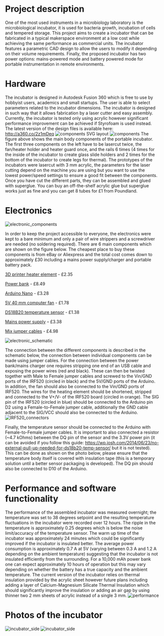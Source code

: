 # Project description
One of the most used instruments in a microbiology laboratory is the microbiological incubator, it is used for bacteria growth, incubation of cells and tempered storage. This project aims to create a incubator that can be fabricated in a typical makerspace environment at a low cost while achieving the same performance as commercial units. The incubator features a parametric CAD design to allow the users to modify it depending on their volume requirements. Finally, the proposed incubator has two power options: mains-powered mode and battery powered mode for portable instrumentation in remote environments. 

# Hardware
The incubator is designed in Autodesk Fusion 360 which is free to use by hobbyist users, academics and small startups. The user is able to select parameters related to the incubator dimensions. The incubator is designed in such way that it allows fabrication by a laser cutter and easy assembly. Currently, the incubator is tested only using acrylic however significant performance improvement can be achieved if Styrofoam is used instead. The latest version of the design files is available here: http://a360.co/2z1mDeq
![components](components.png)
SVG layout
![components](incubator_inkscape.svg)
The figure above shows the main body components of the portable incubator. The first three components on the left have to be lasercut twice, the fan/heater holder and heater guard once, and the rails 6 times (4 times for the inside of the incubator to create glass slide holders and 2 times for the bottom of the incubator to create legs for thermal). 
The prototypes of the incubators were lasercut with 3 mm acrylic, the parameters for the laser cutting depend on the machine you are using but you want to use the lowest power/speed settings to ensure a good fit between the components. Once you have cut the different parts, they can be assembled and glued with superglue. You can buy an off-the-shelf acrylic glue but superglue works just as fine and you can get 8 tubes for £1 from Poundland. 
# Electronics
![electronic_components](electronics.png)

In order to keep the project accessible to everyone, the electronics were kept to a bare minimum and only a pair of wire strippers and a screwdriver are needed (no soldering required). There are 6 main components which are shown on the figure below. The cheapest place to buy these components is from eBay or Aliexpress and the total cost comes down to approximately £30 including a mains power supply/charger and portable battery pack. 

[3D printer heater element](http://www.ebay.co.uk/itm/UK-3D-Printer-Extruder-Hot-End-12V-40W-Ceramic-Cartridge-Heater-6x20mm-RepRap-/142215386105?hash=item211cb293f9:g:z~wAAOSw2xRYVWfi) - £2.35

[Power bank](http://www.ebay.co.uk/itm/External-10000mAh-Power-Bank-Pack-Portable-USB-Battery-Charger-For-Mobile-Phone-/331757688400?hash=item4d3e4c9650:g:QeoAAOSwXXxZPiuU) - £8.49

[Arduino Nano](http://www.ebay.co.uk/itm/New-Nano-V3-0-For-Arduino-with-CH340G-5V-16M-compatible-ATmega328P-UK-Seller-/151765624720?hash=item2355efa790:g:aSkAAOSw3ydVvbcE) - £3.28

[5V 40 mm computer fan](http://www.ebay.co.uk/itm/5v-40mm-Computer-Cool-Mini-Fan-PC-Black-Cooler-Computer-Peripherals-/192216994492?hash=item2cc10692bc:g:qLgAAOSwvflZQQfQ) - £1.78

[DS18B20 temperature sensor](http://www.ebay.co.uk/itm/DS18B20-Digital-Temperature-Sensor-Chip-Dallas-TO92-Raspberry-Arduino-UK-SELLER-/171715143364?var=&hash=item27fb0526c4:m:myBBZo0GVfLRc0Tsm_0VqEw) - £1.38 

[Mains power supply](http://www.ebay.co.uk/itm/DC5V-2A-UK-3pin-USB-Charger-Wall-Plug-Power-Adapter-for-Tablet-PC-Ebook-Reader-/400643776728?epid=1387527207&hash=item5d483ae0d8:g:dtMAAOSwAodWFFHe) – £3.38

[Mix jumper cables](http://www.ebay.co.uk/itm/40-pcs-Dupont-Cables-M-F-M-M-F-F-Jumper-Breadboard-Wire-GPIO-Ribbon-Pi-Arduino-/131947670558?var=&hash=item1eb8b1ac1e:m:mRpNb6sdi9IYKOJOCgbTGfg) - £4.98

 
![electronic_schematic]( https://github.com/BioMakers/41_Low_cost_laser_cut_incubator_for_microbiology/blob/master/incubator_schematic.png)

The connection between the different components is described in the schematic below, the connection between individual components can be made using jumper cables. For the connection between the power bank/mains charger one requires stripping one end of an USB cable and exposing the power wires (red and black). These can then be twisted together with Male to Female jumper cables and screwed to the Vin/GND ports of the IRF520 (circled in black) and the 5V/GND ports of the Arduino. In addition, the fan should also be connected to the Vin/GND ports of IRF520. 
The wires for the heating element should be shortened, stripped and connected to the V+/V- of the IRF520 board (circled in orange). The SIG pin of the IRF520 (circled in blue) should be connected to the Arduino pin D2 using a Female-to-Female jumper cable, additionally the GND cable adjacent to the SIG/VCC should also be connected to the Arduino. 
![IRF520_connectors]( https://github.com/BioMakers/41_Low_cost_laser_cut_incubator_for_microbiology/blob/master/IRF520_connectors.png)

Finally, the temperature sensor should be connected to the Arduino with Female-to-Female jumper cables. It is important to also connected a resistor (~4.7 kOhms) between the DQ pin of the sensor and the 3.3V power pin (it can be avoided if you follow this guide: https://wp.josh.com/2014/06/23/no-external-pull-up-needed-for-ds18b20-temp-sensor/ but it is not tested). This can be done as shown on the photo below, please ensure that the temperature body itself is covered with insulation tape (this is a temporary solution until a better sensor packaging is developed). The DQ pin should also be connected to D10 of the Arduino. 
  
 
# Performance and software functionality
The performance of the assembled incubator was measured overnight; the temperature was set to 38 degrees setpoint and the resulting temperature fluctuations in the incubator were recorded over 12 hours. The ripple in the temperature is approximately 0.25 degrees which is below the noise limit/accuracy of the temperature sensor. The warm up time of the incubator was approximately 24 minutes which could be significantly improved if the incubator is insulated better. The average power consumption is approximately 0.7 A at 5V (varying between 0.3 A and 1.2 A depending on the ambient temperature) suggesting that the incubator is not insulated efficiently from the surrounding. For a 10,000 mAh power bank one can expect approximately 10 hours of operation but this may vary depending on whether the battery has a true capacity and the ambient temperature. The current version of the incubator relies on thermal insulation provided by the acrylic sheet however future plans including adding a layer of Calcium-Magnesium Silicate Thermal Insulation which should significantly improve the insulation or adding an air gap by using thinner two 2 mm sheets of acrylic instead of a single 3 mm. 
![performance]( https://github.com/BioMakers/41_Low_cost_laser_cut_incubator_for_microbiology/blob/master/performance.png)

 
# Photos of the incubator 
![incubator_side]( https://github.com/BioMakers/41_Low_cost_laser_cut_incubator_for_microbiology/blob/master/incubator_side.jpg)
![incubator_side]( https://github.com/BioMakers/41_Low_cost_laser_cut_incubator_for_microbiology/blob/master/incubator_inner.jpg)


